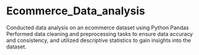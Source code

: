 # Ecommerce_Data_analysis
Conducted data analysis on an ecommerce dataset using Python Pandas
Performed data cleaning and preprocessing tasks to ensure data accuracy and consistency, and utilized descriptive statistics to gain insights into the dataset.
